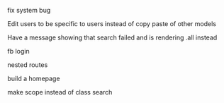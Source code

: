 fix system bug

Edit users to be specific to users instead of copy paste of other models

Have a message showing that search failed and is rendering .all instead

fb login

nested routes


build a homepage


make scope instead of class search
